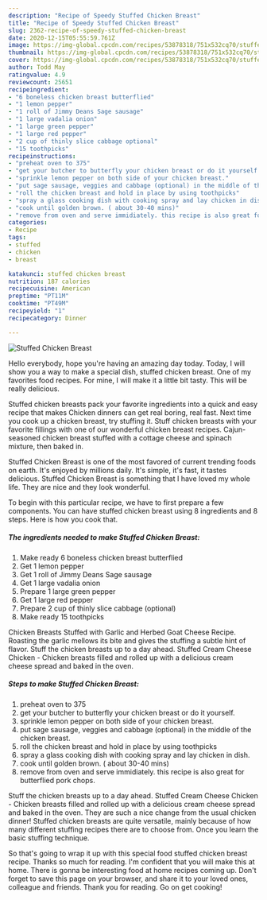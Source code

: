 ```yaml
---
description: "Recipe of Speedy Stuffed Chicken Breast"
title: "Recipe of Speedy Stuffed Chicken Breast"
slug: 2362-recipe-of-speedy-stuffed-chicken-breast
date: 2020-12-15T05:55:59.761Z
image: https://img-global.cpcdn.com/recipes/53878318/751x532cq70/stuffed-chicken-breast-recipe-main-photo.jpg
thumbnail: https://img-global.cpcdn.com/recipes/53878318/751x532cq70/stuffed-chicken-breast-recipe-main-photo.jpg
cover: https://img-global.cpcdn.com/recipes/53878318/751x532cq70/stuffed-chicken-breast-recipe-main-photo.jpg
author: Todd May
ratingvalue: 4.9
reviewcount: 25651
recipeingredient:
- "6 boneless chicken breast butterflied"
- "1 lemon pepper"
- "1 roll of Jimmy Deans Sage sausage"
- "1 large vadalia onion"
- "1 large green pepper"
- "1 large red pepper"
- "2 cup of thinly slice cabbage optional"
- "15 toothpicks"
recipeinstructions:
- "preheat oven to 375"
- "get your butcher to butterfly your chicken breast or do it yourself."
- "sprinkle lemon pepper on both side of your chicken breast."
- "put sage sausage, veggies and cabbage (optional) in the middle of the chicken breast."
- "roll the chicken breast and hold in place by using toothpicks"
- "spray a glass cooking dish with cooking spray and lay chicken in dish."
- "cook until golden brown. ( about 30-40 mins)"
- "remove from oven and serve immidiately. this recipe is also great for butterflied pork chops."
categories:
- Recipe
tags:
- stuffed
- chicken
- breast

katakunci: stuffed chicken breast 
nutrition: 187 calories
recipecuisine: American
preptime: "PT11M"
cooktime: "PT49M"
recipeyield: "1"
recipecategory: Dinner

---
```



![Stuffed Chicken Breast](https://img-global.cpcdn.com/recipes/53878318/751x532cq70/stuffed-chicken-breast-recipe-main-photo.jpg)

Hello everybody, hope you're having an amazing day today. Today, I will show you a way to make a special dish, stuffed chicken breast. One of my favorites food recipes. For mine, I will make it a little bit tasty. This will be really delicious.

Stuffed chicken breasts pack your favorite ingredients into a quick and easy recipe that makes Chicken dinners can get real boring, real fast. Next time you cook up a chicken breast, try stuffing it. Stuff chicken breasts with your favorite fillings with one of our wonderful chicken breast recipes. Cajun-seasoned chicken breast stuffed with a cottage cheese and spinach mixture, then baked in.

Stuffed Chicken Breast is one of the most favored of current trending foods on earth. It's enjoyed by millions daily. It's simple, it's fast, it tastes delicious. Stuffed Chicken Breast is something that I have loved my whole life. They are nice and they look wonderful.


To begin with this particular recipe, we have to first prepare a few components. You can have stuffed chicken breast using 8 ingredients and 8 steps. Here is how you cook that.

<!--inarticleads1-->

##### The ingredients needed to make Stuffed Chicken Breast:

1. Make ready 6 boneless chicken breast butterflied
1. Get 1 lemon pepper
1. Get 1 roll of Jimmy Deans Sage sausage
1. Get 1 large vadalia onion
1. Prepare 1 large green pepper
1. Get 1 large red pepper
1. Prepare 2 cup of thinly slice cabbage (optional)
1. Make ready 15 toothpicks


Chicken Breasts Stuffed with Garlic and Herbed Goat Cheese Recipe. Roasting the garlic mellows its bite and gives the stuffing a subtle hint of flavor. Stuff the chicken breasts up to a day ahead. Stuffed Cream Cheese Chicken - Chicken breasts filled and rolled up with a delicious cream cheese spread and baked in the oven. 

<!--inarticleads2-->

##### Steps to make Stuffed Chicken Breast:

1. preheat oven to 375
1. get your butcher to butterfly your chicken breast or do it yourself.
1. sprinkle lemon pepper on both side of your chicken breast.
1. put sage sausage, veggies and cabbage (optional) in the middle of the chicken breast.
1. roll the chicken breast and hold in place by using toothpicks
1. spray a glass cooking dish with cooking spray and lay chicken in dish.
1. cook until golden brown. ( about 30-40 mins)
1. remove from oven and serve immidiately. this recipe is also great for butterflied pork chops.


Stuff the chicken breasts up to a day ahead. Stuffed Cream Cheese Chicken - Chicken breasts filled and rolled up with a delicious cream cheese spread and baked in the oven. They are such a nice change from the usual chicken dinner! Stuffed chicken breasts are quite versatile, mainly because of how many different stuffing recipes there are to choose from. Once you learn the basic stuffing technique. 

So that's going to wrap it up with this special food stuffed chicken breast recipe. Thanks so much for reading. I'm confident that you will make this at home. There is gonna be interesting food at home recipes coming up. Don't forget to save this page on your browser, and share it to your loved ones, colleague and friends. Thank you for reading. Go on get cooking!
